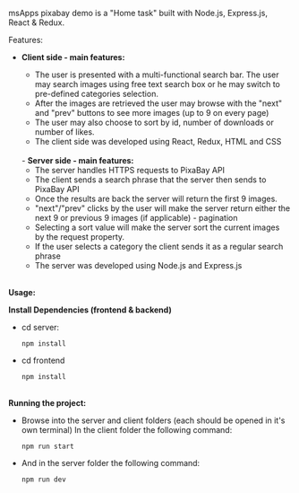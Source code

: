 msApps pixabay demo is a "Home task" built with Node.js, Express.js, React & Redux.

Features:

- <b>Client side - main features:</b>
   <ul>
   <li>The user is presented with a multi-functional search bar. The user may search images using free text search box or he may switch to pre-defined categories selection.</li>
   <li>After the images are retrieved the user may browse with the "next" and "prev" buttons to see more images (up to 9 on every page)</li>
   <li>The user may also choose to sort by id, number of downloads or number of likes.</li>
   <li>The client side was developed using React, Redux, HTML and CSS</li>
   </ul>
   
     </br> 
  - <b>Server side - main features:</b>
   <ul>
   <li>The server handles HTTPS requests to PixaBay API</li>
   <li>The client sends a search phrase that the server then sends to PixaBay API</li>
   <li>Once the results are back the server will return the first 9 images.</li>
   <li>"next"/"prev" clicks by the user will make the server return either the next 9 or previous 9 images (if applicable) - pagination</li>
   <li>Selecting a sort value will make the server sort the current images by the request property.</li>
   <li>If the user selects a category the client sends it as a regular search phrase</li>
   <li>The server was developed using Node.js and Express.js</li>
   </ul>

 </br>
 <b>Usage:</b>
 
<b>Install Dependencies (frontend & backend)</b>
<ul>
<li>cd server:

`npm install`

</li>
<li>cd frontend

`npm install`</li>

</ul>
</br>
<b>Running the project:</b>
<ul>
<li>Browse into the server and client folders (each should be opened in it's own terminal)
In the client folder the following command:

`npm run start`

</li>
<li>And in the server folder the following command:

`npm run dev`

</li>
</ul>
